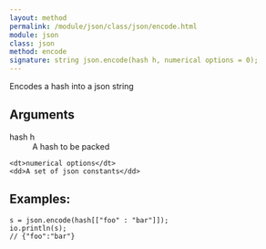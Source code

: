 ```yaml
---
layout: method
permalink: /module/json/class/json/encode.html
module: json
class: json
method: encode
signature: string json.encode(hash h, numerical options = 0);
---
```


Encodes a hash into a json string

## Arguments
<dl>
    <dt>hash h</dt>
    <dd>A hash to be packed</dd>

    <dt>numerical options</dt>
    <dd>A set of json constants</dd>
</dl>

## Examples:
    s = json.encode(hash[["foo" : "bar"]]);
    io.println(s);
    // {"foo":"bar"}
    
